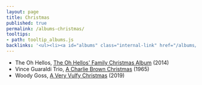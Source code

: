 ```yaml
---
layout: page
title: Christmas
published: true
permalink: /albums-christmas/
tooltips: 
- path: tooltip_albums.js
backlinks: '<ul><li><a id="albums" class="internal-link" href="/albums/">Albums</a></li></ul>'
---
```


* The Oh Hellos, [The Oh Hellos' Family Christmas Album](https://open.spotify.com/album/1cv8WBFQPnstQvRZgg2Bw4?si=zxVGfpujRr-Y8yRTp7Txhg) (2014)
* Vince Guaraldi Trio, [A Charlie Brown Christmas](https://open.spotify.com/album/7DuJYWu66RPdcekF5TuZ7w?si=27KwXh3nRfmiLnW5pY8JmQ) (1965)
* Woody Goss, [A Very Vulfy Christmas](https://open.spotify.com/album/6pxAYPWQE13djRu0Gz0ET4?si=VUAWlAFBSpe6GANH4HvHOQ) (2019)
